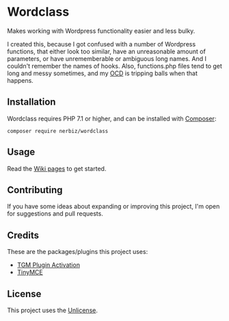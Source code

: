 # Wordclass

Makes working with Wordpress functionality easier and less bulky.

I created this, because I got confused with a number of Wordpress functions, that either look too similar, have an unreasonable amount of parameters, or have unrememberable or ambiguous long names. And I couldn't remember the names of hooks. Also, functions.php files tend to get long and messy sometimes, and my [OCD](https://en.wikipedia.org/wiki/Obsessive%E2%80%93compulsive_disorder) is tripping balls when that happens.

## Installation

Wordclass requires PHP 7.1 or higher, and can be installed with [Composer](https://getcomposer.org/):
```
composer require nerbiz/wordclass
```

## Usage

Read the [Wiki pages](https://github.com/nerbiz/wordclass/wiki) to get started.

## Contributing

If you have some ideas about expanding or improving this project, I'm open for suggestions and pull requests.

## Credits

These are the packages/plugins this project uses:
* [TGM Plugin Activation](https://github.com/tgmpa/tgm-plugin-activation)
* [TinyMCE](https://github.com/tinymce/tinymce)

## License

This project uses the [Unlicense](http://unlicense.org/).
